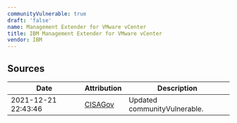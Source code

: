 ```yaml
---
communityVulnerable: true
draft: 'false'
name: Management Extender for VMware vCenter
title: IBM Management Extender for VMware vCenter
vendor: IBM
---
```





## Sources
| Date | Attribution | Description |
| --- | --- | --- |
| 2021-12-21 22:43:46 | [CISAGov](https://raw.githubusercontent.com/cisagov/log4j-affected-db/develop/README.md) | Updated communityVulnerable.  |
